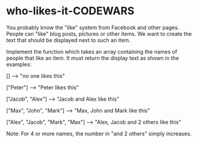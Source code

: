 # who-likes-it-CODEWARS

You probably know the "like" system from Facebook and other pages. People can "like" blog posts, pictures or other items.
We want to create the text that should be displayed next to such an item.

Implement the function which takes an array containing the names of people that like an item.
It must return the display text as shown in the examples:

[]                                -->  "no one likes this"


["Peter"]                         -->  "Peter likes this"


["Jacob", "Alex"]                 -->  "Jacob and Alex like this"


["Max", "John", "Mark"]           -->  "Max, John and Mark like this"


["Alex", "Jacob", "Mark", "Max"]  -->  "Alex, Jacob and 2 others like this"


Note: For 4 or more names, the number in "and 2 others" simply increases.

